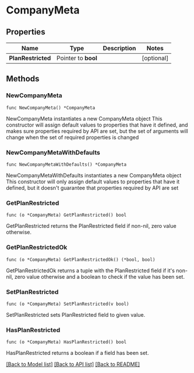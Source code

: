 # CompanyMeta

## Properties

Name | Type | Description | Notes
------------ | ------------- | ------------- | -------------
**PlanRestricted** | Pointer to **bool** |  | [optional] 

## Methods

### NewCompanyMeta

`func NewCompanyMeta() *CompanyMeta`

NewCompanyMeta instantiates a new CompanyMeta object
This constructor will assign default values to properties that have it defined,
and makes sure properties required by API are set, but the set of arguments
will change when the set of required properties is changed

### NewCompanyMetaWithDefaults

`func NewCompanyMetaWithDefaults() *CompanyMeta`

NewCompanyMetaWithDefaults instantiates a new CompanyMeta object
This constructor will only assign default values to properties that have it defined,
but it doesn't guarantee that properties required by API are set

### GetPlanRestricted

`func (o *CompanyMeta) GetPlanRestricted() bool`

GetPlanRestricted returns the PlanRestricted field if non-nil, zero value otherwise.

### GetPlanRestrictedOk

`func (o *CompanyMeta) GetPlanRestrictedOk() (*bool, bool)`

GetPlanRestrictedOk returns a tuple with the PlanRestricted field if it's non-nil, zero value otherwise
and a boolean to check if the value has been set.

### SetPlanRestricted

`func (o *CompanyMeta) SetPlanRestricted(v bool)`

SetPlanRestricted sets PlanRestricted field to given value.

### HasPlanRestricted

`func (o *CompanyMeta) HasPlanRestricted() bool`

HasPlanRestricted returns a boolean if a field has been set.


[[Back to Model list]](../README.md#documentation-for-models) [[Back to API list]](../README.md#documentation-for-api-endpoints) [[Back to README]](../README.md)


